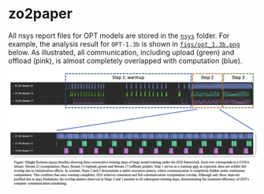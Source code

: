 # zo2paper

All nsys report files for OPT models are stored in the [`nsys`](./nsys/) folder. For example, the analysis result for `OPT-1.3b` is shown in [`figs/opt_1.3b.png`](./figs/opt_1.3b.png) below. As illustrated, all communication, including upload (green) and offload (pink), is almost completely overlapped with computation (blue).

![opt-1.3b nsys analysis](figs/opt_1.3b.png)

